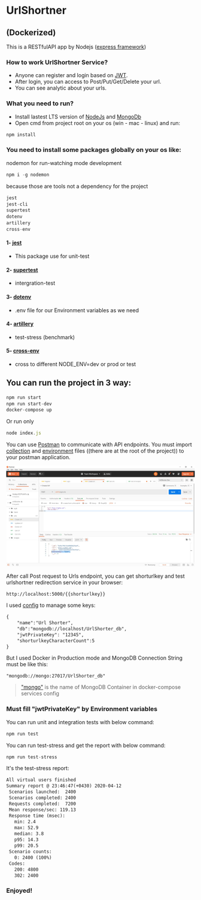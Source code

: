 # UrlShortner 
## (Dockerized)

This is a RESTfulAPI app by Nodejs ([express framework](https://github.com/expressjs/express))

### How to work UrlShortner Service?
* Anyone can register and login based on [JWT](https://jwt.io/introduction/).
* After login, you can access to Post/Put/Get/Delete your url.
* You can see analytic about your urls.

### What you need to run?

* Install lastest LTS version of [NodeJs](http://nodejs.org) and [MongoDb](https://www.mongodb.com/download-center/community)
* Open cmd from project root on your os (win - mac - linux) and run:

```javascript
npm install
```

### You need to install some packages globally on your os like:

nodemon for run-watching mode development
```javascript
npm i -g nodemon 
```

because those are tools not a dependency for the project

```javascript
jest
jest-cli
supertest
dotenv
artillery
cross-env
```
#### 1- [jest](https://github.com/facebook/jest)
* This package use for unit-test
#### 2- [supertest](https://github.com/visionmedia/supertest)
* intergration-test
#### 3- [dotenv](https://github.com/motdotla/dotenv)
* .env file for our Environment variables as we need
#### 4- [artillery](https://artillery.io/)
* test-stress (benchmark)
#### 5- [cross-env](https://github.com/kentcdodds/cross-env)
* cross to different NODE_ENV=dev or prod or test



## You can run the project in 3 way:

```javascript
npm run start
npm run start-dev
docker-compose up
```
  
Or run only
 ```javascript
 node index.js
 ```
 
You can use [Postman](https://www.postman.com/downloads/) to communicate with API endpoints.
You must import [collection](/UrlShorter.postman_collection.json) and [environment](/UrlShorterDev.postman_environment.json) files ((there are at the root of the project)) to your postman application.

![POSTMAN](/postmanconfig.jpg)

After call Post request to Urls endpoint, you can get shorturlkey and test urlshortner redirection service in your browser:
```
http://localhost:5000/{{shorturlkey}}
```


I used [config](https://www.npmjs.com/package/config) to manage some keys:

```
{
    "name":"Url Shorter",
    "db":"mongodb://localhost/UrlShorter_db",
    "jwtPrivateKey": "12345",
    "shorturlkeyCharacterCount":5
}
```

But I used Docker in Production mode and MongoDB Connection String must be like this:

```
"mongodb://mongo:27017/UrlShorter_db"
```
> ["mongo"](/docker-compose.yml) is the name of MongoDB Container in docker-compose services config


### Must fill "jwtPrivateKey" by Environment variables

You can run unit and integration tests with below command:
 ```javascript
npm run test
 ```

You can run test-stress and get the report with below command:
 ```javascript
npm run test-stress
 ```

 It's the test-stress report:
 ```
All virtual users finished
Summary report @ 23:46:47(+0430) 2020-04-12
  Scenarios launched:  2400
  Scenarios completed: 2400
  Requests completed:  7200
  Mean response/sec: 119.13
  Response time (msec):
    min: 2.4
    max: 52.9
    median: 3.8
    p95: 14.3
    p99: 20.5
  Scenario counts:
    0: 2400 (100%)
  Codes:
    200: 4800
    302: 2400
 ```




 ### Enjoyed!



